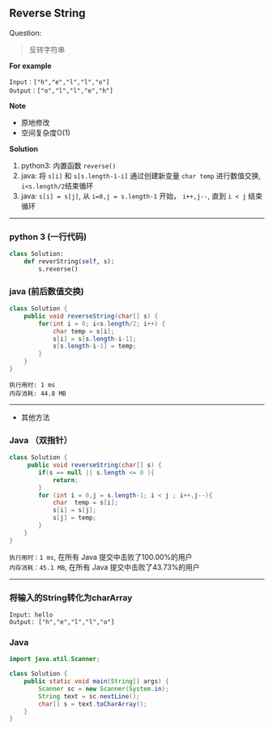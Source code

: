## Reverse String

Question:

> 反转字符串

**For example**
```
Input：["h","e","l","l","o"]
Output：["o","l","l","e","h"]
```
**Note**
* 原地修改
* 空间复杂度O(1)

**Solution**
1. python3: 内置函数 `reverse()`
2. java: 将 `s[i]` 和 `s[s.length-1-i]` 通过创建新变量 `char temp` 进行数值交换, `i<s.length/2`结束循环
3. java: `s[i] = s[j]`, 从 `i=0,j = s.length-1` 开始， `i++,j--`, 直到 `i < j` 结束循环

* * *
### python 3 (一行代码)
```python
class Solution:
    def reverString(self, s):
        s.reverse()

```


### java (前后数值交换)
```java
class Solution {
    public void reverseString(char[] s) {
        for(int i = 0; i<s.length/2; i++) {
            char temp = s[i];
            s[i] = s[s.length-i-1];
            s[s.length-i-1] = temp;
        }
    }
}
```
`执行用时: 1 ms`  
`内存消耗: 44.8 MB `  
* * *




* 其他方法
### Java （双指针）
```java
class Solution {
     public void reverseString(char[] s) {
        if(s == null || s.length <= 0 ){
            return;
        }
        for (int i = 0,j = s.length-1; i < j ; i++,j--){
            char  temp = s[i];
            s[i] = s[j];
            s[j] = temp;
        }
    }
}
```
`执行用时：1 ms`, 在所有 Java 提交中击败了100.00%的用户  
`内存消耗：45.1 MB`, 在所有 Java 提交中击败了43.73%的用户  


* * *
### 将输入的String转化为charArray
```
Input: hello
Output: ["h","e","l","l","o"]
```
### Java
```java
import java.util.Scanner;

class Solution {
    public static void main(String[] args) {
        Scanner sc = new Scanner(System.in);
        String text = sc.nextLine();
        char[] s = text.toCharArray();
    }
}
```

